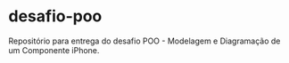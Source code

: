 # desafio-poo
Repositório para entrega do desafio POO - Modelagem e Diagramação de um Componente iPhone.
